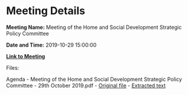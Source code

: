 # Meeting Details

**Meeting Name:** Meeting of the Home and Social Development Strategic Policy Committee

**Date and Time:** 2019-10-29 15:00:00

**[Link to Meeting](https://www.limerick.ie/council/whats-on/meeting-home-and-social-development-strategic-policy-committee-3)**

Files: 

Agenda - Meeting of the Home and Social Development Strategic Policy Committee - 29th October 2019.pdf - [Original file](https://www.limerick.ie/sites/default/files/media/documents/2019-10/Agenda%20for%20SPC%20Meeting%2029.10.2019.pdf) - [Extracted text](./Agenda%20-%C2%A0Meeting%20of%20the%20Home%20and%20Social%20Development%20Strategic%20Policy%20Committee%20-%2029th%20October%202019.md)

